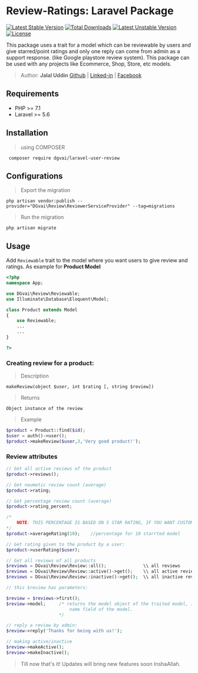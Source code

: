 # Review-Ratings: Laravel Package
[![Latest Stable Version](https://poser.pugx.org/dgvai/laravel-user-review/v/stable)](https://packagist.org/packages/dgvai/laravel-user-review)
[![Total Downloads](https://poser.pugx.org/dgvai/laravel-user-review/downloads)](https://packagist.org/packages/dgvai/laravel-user-review)
[![Latest Unstable Version](https://poser.pugx.org/dgvai/laravel-user-review/v/unstable)](https://packagist.org/packages/dgvai/laravel-user-review)
[![License](https://poser.pugx.org/dgvai/laravel-user-review/license)](https://packagist.org/packages/dgvai/laravel-user-review)

This package uses a trait for a model which can be reviewable by users and give starred/point ratings and only one reply can come from admin as a support response. (like Google playstore review system). This package can be used with any projects like Ecommerce, Shop, Store, etc models. 

> Author: **Jalal Uddin** [Github](https://github.com/dgvai-git) | [Linked-in](https://linkedin.com/in/dgvai) | [Facebook](https://facebook.com/dgvai.hridoy)

## Requirements
<ul>
<li>PHP >= 7.1</li>
<li>Laravel >= 5.6</li>
</ul>

## Installation
> using COMPOSER

`` composer require dgvai/laravel-user-review``

## Configurations
> Export the migration

``php artisan vendor:publish --provider="DGvai\Review\ReviewerServiceProvider" --tag=migrations``

> Run the migration

``php artisan migrate``

## Usage
Add ``Reviewable`` trait to the model where you want users to give review and ratings. As example for **Product Model** 

```php
<?php 
namespace App;

use DGvai\Review\Reviewable;
use Illuminate\Database\Eloquent\Model;

class Product extends Model
{
    use Reviewable;
    ...
    ...
}

?>
```

### Creating review for a product:
> Description

``makeReview(object $user, int $rating [, string $review])``

> Returns

``Object instance of the review``

> Example

```php
$product = Product::find($id);
$user = auth()->user();
$product->makeReview($user,3,'Very good product!');
```

### Review attributes
```php
// Get all active reviews of the product
$product->reviews();

// Get neumetic review count (average)
$product->rating;

// Get percentage review count (average)
$product->rating_percent;

/*
    NOTE: THIS PERCENTAGE IS BASED ON 5 STAR RATING, IF YOU WANT CUSTOM STAR, USE BELLOW
*/
$product->averageRating(10);    //percentage for 10 starrted model

// Get rating given to the product by a user:
$product->userRating($user);

// Get all reviews of all products
$reviews = DGvai\Review\Review::all();              \\ all reviews
$reviews = DGvai\Review\Review::active()->get();    \\ all active reviews
$reviews = DGvai\Review\Review::inactive()->get();  \\ all inactive reviews

// this $review has parameters:

$review = $reviews->first();
$review->model;     /* returns the model object of the traited model, in our case it is product, so $review->model->name with return the 
                        name field of the model.
                    */

// reply a review by admin:
$review->reply('Thanks for being with us!');

// making active/inactive
$review->makeActive();
$review->makeInactive();

```

> Till now that's it! Updates will bring new features soon InshaAllah.